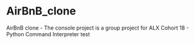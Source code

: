 # AirBnB_clone
AirBnB clone - The console project is a group project for ALX Cohort 18 - Python Command Interpreter
test

